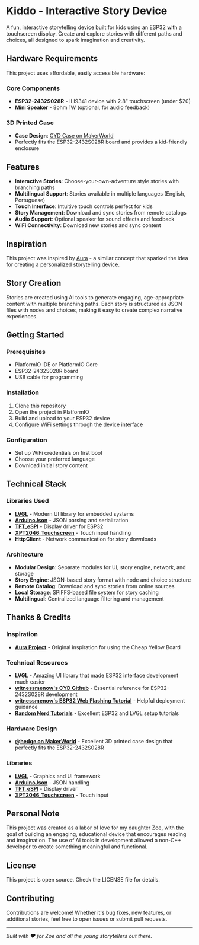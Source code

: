 # Kiddo - Interactive Story Device

A fun, interactive storytelling device built for kids using an ESP32 with a touchscreen display. Create and explore stories with different paths and choices, all designed to spark imagination and creativity.

## Hardware Requirements

This project uses affordable, easily accessible hardware:

### Core Components
- **ESP32-2432S028R** - ILI9341 device with 2.8" touchscreen (under $20)
- **Mini Speaker** - 8ohm 1W (optional, for audio feedback)

### 3D Printed Case
- **Case Design**: [CYD Case on MakerWorld](https://makerworld.com/en/models/772736-cyd-case?from=search#profileId-708840)
- Perfectly fits the ESP32-2432S028R board and provides a kid-friendly enclosure

## Features

- **Interactive Stories**: Choose-your-own-adventure style stories with branching paths
- **Multilingual Support**: Stories available in multiple languages (English, Portuguese)
- **Touch Interface**: Intuitive touch controls perfect for kids
- **Story Management**: Download and sync stories from remote catalogs
- **Audio Support**: Optional speaker for sound effects and feedback
- **WiFi Connectivity**: Download new stories and sync content

## Inspiration

This project was inspired by [Aura](https://github.com/Surrey-Homeware/Aura) - a similar concept that sparked the idea for creating a personalized storytelling device.

## Story Creation

Stories are created using AI tools to generate engaging, age-appropriate content with multiple branching paths. Each story is structured as JSON files with nodes and choices, making it easy to create complex narrative experiences.

## Getting Started

### Prerequisites
- PlatformIO IDE or PlatformIO Core
- ESP32-2432S028R board
- USB cable for programming

### Installation
1. Clone this repository
2. Open the project in PlatformIO
3. Build and upload to your ESP32 device
4. Configure WiFi settings through the device interface

### Configuration
- Set up WiFi credentials on first boot
- Choose your preferred language
- Download initial story content

## Technical Stack

### Libraries Used
- **[LVGL](https://lvgl.io/)** - Modern UI library for embedded systems
- **[ArduinoJson](https://arduinojson.org/)** - JSON parsing and serialization
- **[TFT_eSPI](https://github.com/Bodmer/TFT_eSPI)** - Display driver for ESP32
- **[XPT2046_Touchscreen](https://github.com/PaulStoffregen/XPT2046_Touchscreen)** - Touch input handling
- **HttpClient** - Network communication for story downloads

### Architecture
- **Modular Design**: Separate modules for UI, story engine, network, and storage
- **Story Engine**: JSON-based story format with node and choice structure
- **Remote Catalog**: Download and sync stories from online sources
- **Local Storage**: SPIFFS-based file system for story caching
- **Multilingual**: Centralized language filtering and management


## Thanks & Credits

### Inspiration
- **[Aura Project](https://github.com/Surrey-Homeware/Aura)** - Original inspiration for using the Cheap Yellow Board

### Technical Resources
- **[LVGL](https://lvgl.io/)** - Amazing UI library that made ESP32 interface development much easier
- **[witnessmenow's CYD Github](https://github.com/witnessmenow/ESP32-Cheap-Yellow-Display)** - Essential reference for ESP32-2432S028R development
- **[witnessmenow's ESP32 Web Flashing Tutorial](https://www.youtube.com/c/witnessmenow)** - Helpful deployment guidance
- **[Random Nerd Tutorials](https://randomnerdtutorials.com/)** - Excellent ESP32 and LVGL setup tutorials

### Hardware Design
- **[@hedge on MakerWorld](https://makerworld.com/en/@hedge)** - Excellent 3D printed case design that perfectly fits the ESP32-2432S028R

### Libraries
- **[LVGL](https://lvgl.io/)** - Graphics and UI framework
- **[ArduinoJson](https://arduinojson.org/)** - JSON handling
- **[TFT_eSPI](https://github.com/Bodmer/TFT_eSPI)** - Display driver
- **[XPT2046_Touchscreen](https://github.com/PaulStoffregen/XPT2046_Touchscreen)** - Touch input

## Personal Note

This project was created as a labor of love for my daughter Zoe, with the goal of building an engaging, educational device that encourages reading and imagination. The use of AI tools in development allowed a non-C++ developer to create something meaningful and functional.

## License

This project is open source. Check the LICENSE file for details.

## Contributing

Contributions are welcome! Whether it's bug fixes, new features, or additional stories, feel free to open issues or submit pull requests.

---

*Built with ❤️ for Zoe and all the young storytellers out there.*

